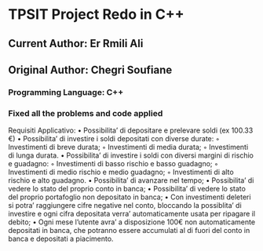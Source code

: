 # **TPSIT Project Redo in C++**
## Current Author: Er Rmili Ali
## Original Author: Chegri Soufiane

### Programming Language: C++
### Fixed all the problems and code applied

Requisiti Applicativo:
• Possibilita’ di depositare e prelevare soldi (ex 100.33 €)
• Possibilita’ di investire i soldi depositati con diverse durate:
◦ Investimenti di breve durata;
◦ Investimenti di media durata;
◦ Investimenti di lunga durata.
• Possibilita’ di investire i soldi con diversi margini di rischio e guadagno:
◦ Investimenti di basso rischio e basso guadagno;
◦ Investimenti di medio rischio e medio guadagno;
◦ Investimenti di alto rischio e alto guadagno.
• Possibilita’ di avanzare nel tempo;
• Possibilita’ di vedere lo stato del proprio conto in banca;
• Possibilita’ di vedere lo stato del proprio portafoglio non depositato in banca;
• Con investimenti deleteri si potra’ raggiungere cifre negative nel conto, bloccando la
possiblita’ di investire e ogni cifra depositata verra’ automaticamente usata per ripagare il
debito;
• Ogni mese l’utente avra’ a disposizione 100€ non automaticamente depositati in banca, che
potranno essere accumulati al di fuori del conto in banca e depositati a piacimento.